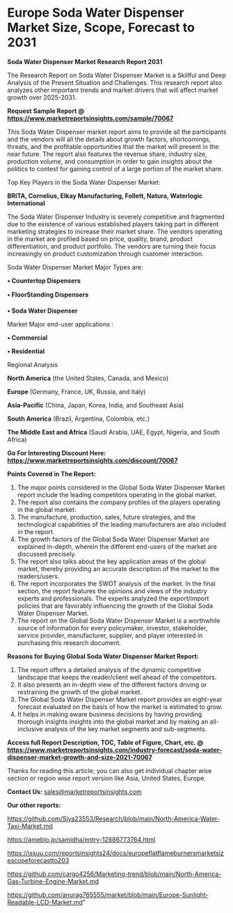 # Europe Soda Water Dispenser Market Size, Scope, Forecast to 2031

<strong>Soda Water Dispenser Market Research Report 2031</strong>

The Research Report on Soda Water Dispenser Market is a Skillful and Deep Analysis of the Present Situation and Challenges. This research report also analyzes other important trends and market drivers that will affect market growth over 2025-2031.

<strong>Request Sample Report @ <a href=https://www.marketreportsinsights.com/sample/70067>https://www.marketreportsinsights.com/sample/70067</a></strong>

This Soda Water Dispenser market report aims to provide all the participants and the vendors will all the details about growth factors, shortcomings, threats, and the profitable opportunities that the market will present in the near future. The report also features the revenue share, industry size, production volume, and consumption in order to gain insights about the politics to contest for gaining control of a large portion of the market share.

Top Key Players in the Soda Water Dispenser Market:

<strong>BRITA, Cornelius, Elkay Manufacturing, Follett, Natura, Waterlogic International</strong>

The Soda Water Dispenser Industry is severely competitive and fragmented due to the existence of various established players taking part in different marketing strategies to increase their market share. The vendors operating in the market are profiled based on price, quality, brand, product differentiation, and product portfolio. The vendors are turning their focus increasingly on product customization through customer interaction.

Soda Water Dispenser Market Major Types are:

<strong>• Countertop Dispensers

• FloorStanding Dispensers

• Soda Water Dispenser</strong>

Market Major end-user applications :

<strong>• Commercial

• Residential</strong>

Regional Analysis

</u><strong><b>North America</b></strong> (the United States, Canada, and Mexico)

<strong><b>Europe </b></strong>(Germany, France, UK, Russia, and Italy)

<strong><b>Asia-Pacific</b></strong> (China, Japan, Korea, India, and Southeast Asia)

<strong><b>South America</b></strong> (Brazil, Argentina, Colombia, etc.)

<strong><b>The Middle East and Africa</b></strong> (Saudi Arabia, UAE, Egypt, Nigeria, and South Africa)

<strong>Go For Interesting Discount Here: <a href=https://www.marketreportsinsights.com/discount/70067>https://www.marketreportsinsights.com/discount/70067</a></strong>

<strong>Points Covered in The Report:</strong>
<ol>
  <li>The major points considered in the Global Soda Water Dispenser Market report include the leading competitors operating in the global market.</li>
  <li>The report also contains the company profiles of the players operating in the global market.</li>
  <li>The manufacture, production, sales, future strategies, and the technological capabilities of the leading manufacturers are also included in the report.</li>
  <li>The growth factors of the Global Soda Water Dispenser Market are explained in-depth, wherein the different end-users of the market are discussed precisely.</li>
  <li>The report also talks about the key application areas of the global market, thereby providing an accurate description of the market to the readers/users.</li>
  <li>The report incorporates the SWOT analysis of the market. In the final section, the report features the opinions and views of the industry experts and professionals. The experts analyzed the export/import policies that are favorably influencing the growth of the Global Soda Water Dispenser Market.</li>
  <li>The report on the Global Soda Water Dispenser Market is a worthwhile source of information for every policymaker, investor, stakeholder, service provider, manufacturer, supplier, and player interested in purchasing this research document.</li>
</ol>
<strong>Reasons for Buying Global Soda Water Dispenser Market Report:</strong>

<ol>
  <li>The report offers a detailed analysis of the dynamic competitive landscape that keeps the reader/client well ahead of the competitors.</li>
  <li>It also presents an in-depth view of the different factors driving or restraining the growth of the global market.</li>
  <li>The Global Soda Water Dispenser Market report provides an eight-year forecast evaluated on the basis of how the market is estimated to grow.</li>
  <li>It helps in making aware business decisions by having providing thorough insights insights into the global market and by making an all-inclusive analysis of the key market segments and sub-segments.</li>
</ol>
<strong>Access full Report Description, TOC, Table of Figure, Chart, etc. @ <a href=https://www.marketreportsinsights.com/industry-forecast/soda-water-dispenser-market-growth-and-size-2021-70067>https://www.marketreportsinsights.com/industry-forecast/soda-water-dispenser-market-growth-and-size-2021-70067</a></strong>


Thanks for reading this article; you can also get individual chapter wise section or region wise report version like Asia, United States, Europe.

<strong>Contact Us:</strong>
sales@marketreportsinsights.com

<strong>Our other reports:</strong>

<a href=https://github.com/Siya23553/Research/blob/main/North-America-Water-Taxi-Market.md>https://github.com/Siya23553/Research/blob/main/North-America-Water-Taxi-Market.md</a>

<a href=https://ameblo.jp/samidha/entry-12886773764.html>https://ameblo.jp/samidha/entry-12886773764.html</a>

<a href=https://issuu.com/reportsinsights24/docs/europeflatflameburnersmarketsizescopeforecastto203>https://issuu.com/reportsinsights24/docs/europeflatflameburnersmarketsizescopeforecastto203</a>

<a href=https://github.com/cargo4256/Marketing-trend/blob/main/North-America-Gas-Turbine-Engine-Market.md>https://github.com/cargo4256/Marketing-trend/blob/main/North-America-Gas-Turbine-Engine-Market.md</a>

<a href=https://github.com/anurag765555/market/blob/main/Europe-Sunlight-Readable-LCD-Market.md>https://github.com/anurag765555/market/blob/main/Europe-Sunlight-Readable-LCD-Market.md</a>"
